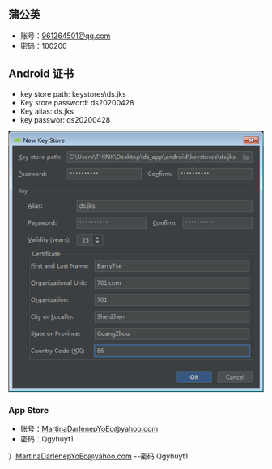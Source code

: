 ## 蒲公英

- 账号：961264501@qq.com
- 密码：100200

## Android 证书

- key store path: keystores\ds.jks
- Key store password: ds20200428
- Key alias: ds.jks
- key passwor: ds20200428

![avatar](./config.png)

### App Store

- 账号：MartinaDarlenepYoEo@yahoo.com
- 密码：Qgyhuyt1

）MartinaDarlenepYoEo@yahoo.com --密码 Qgyhuyt1
